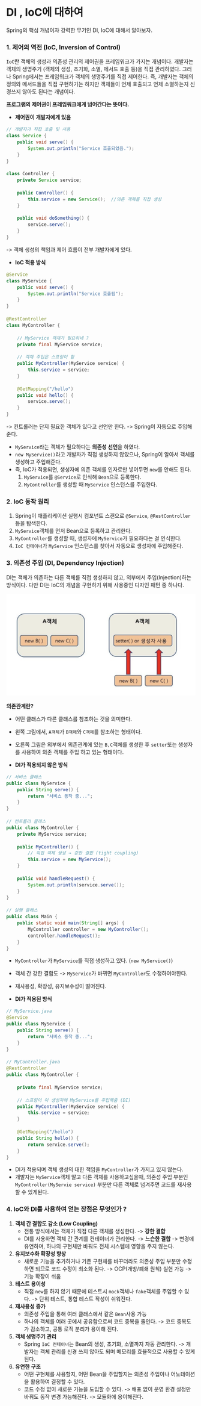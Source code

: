 # DI , IoC에 대하여
Spring의 핵심 개념이자 강력한 무기인 DI, IoC에 대해서 알아보자.

### 1. 제어의 역전 (IoC, Inversion of Control)
`IoC`란 객체의 생성과 의존성 관리의 제어권을 프레임워크가 가지는 개념이다.
개발자는 객체의 생명주기 (객체의 생성, 초기화, 소멸, 메서드 호출 등)을 직접 관리하였다.
그러나 Spring에서는 프레임워크가 객체의 생명주기를 직접 제어한다.
즉, 개발자는 객체의 정의와 메서드들을 직접 구현하기는 하지만 객체들이 언제 호출되고 언제 소멸하는지 신경쓰지 않아도 된다는 개념이다.

**프로그램의 제어권이 프레임워크에게 넘어간다는 뜻이다.**

* **제어권이 개발자에게 있음**
``` java
// 개발자가 직접 호출 및 사용
class Service {
    public void serve() {
        System.out.println("Service 호출되었음.");
    }
}

class Controller {
    private Service service;

    public Controller() {
        this.service = new Service();  //의존 객체를 직접 생성
    }

    public void doSomething() {
        service.serve();
    }
}
```
-> 객체 생성의 책임과 제어 흐름이 전부 개발자에게 있다.

* **IoC 적용 방식**
``` java
@Service
class MyService {
    public void serve() {
        System.out.println("Service 호출됨");
    }
}

@RestController
class MyController {

    // MyService 객체가 필요하네 ?
    private final MyService service;

    // 객체 주입은 스프링이 함
    public MyController(MyService service) {
        this.service = service;
    }

    @GetMapping("/hello")
    public void hello() {
        service.serve();
    }
}
```
-> 컨트롤러는 단지 필요한 객체가 있다고 선언만 한다. -> Spring이 자동으로 주입해준다.
* `MyService`라는 객체가 필요하다는 **의존성 선언**을 하였다.
* `new MyService()`라고 개발자가 직접 생성하지 않았으나, Spring이 알아서 객체를 생성하고 주입해준다.
* 즉, IoC가 적용되면, 생성자에 의존 객체를 인자로만 넣어두면 `new`를 안해도 된다.
    1. `MyService`를 `@Service`로 인식해 `Bean`으로 등록한다.
    2. `MyController`를 생성할 때 `MyService` 인스턴스를 주입한다.

### 2. IoC 동작 원리
1. Spring이 애플리케이션 실행시 컴포넌트 스캔으로 `@Service`, `@RestController`등을 탐색한다.
2. `MyService`객체를 먼저 Bean으로 등록하고 관리한다.
3. `MyController`를 생성할 때, 생성자에 `MyService`가 필요하다는 걸 인식한다.
4. `IoC 컨테이너`가 `MyService` 인스턴스를 찾아서 자동으로 생성자에 주입해준다.

### 3. 의존성 주입 (DI, Dependency Injection)
DI는 객체가 의존하는 다른 객체를 직접 생성하지 않고, 외부에서 주입(Injection)하는 방식이다.
다만 DI는 IoC의 개념을 구현하기 위해 사용중인 디자인 패턴 중 하나다.

![DI](./assets/DI_1.png)

**의존관계란?**
* 어떤 클래스가 다른 클래스를 참조하는 것을 의미한다.
* 왼쪽 그림에서, `A객체`가 `B객체`와 `C객체`를 참조하는 형태이다.
* 오른쪽 그림은 외부에서 의존관계에 있는 `B,C`객체를 생성한 후 `setter`또는 생성자를 사용하여 의존 객체를 주입 하고 있는 형태이다.


* **DI가 적용되지 않은 방식**
``` java
// 서비스 클래스
public class MyService {
    public String serve() {
        return "서비스 동작 중...";
    }
}

// 컨트롤러 클래스
public class MyController {
    private MyService service;

    public MyController() {
        // 직접 객체 생성 → 강한 결합 (tight coupling)
        this.service = new MyService();
    }

    public void handleRequest() {
        System.out.println(service.serve());
    }
}

// 실행 클래스
public class Main {
    public static void main(String[] args) {
        MyController controller = new MyController();
        controller.handleRequest();
    }
}
```
  * `MyController`가 `MyService`를 직접 생성하고 있다. (`new MyService()`)
  * 객체 간 강한 결합도 -> `MyService`가 바뀌면 `MyController`도 수정하여야한다.
  * 재사용성, 확장성, 유지보수성이 떨어진다.


* **DI가 적용된 방식**
``` java
// MyService.java
@Service
public class MyService {
    public String serve() {
        return "서비스 동작 중...";
    }
}

// MyController.java
@RestController
public class MyController {

    private final MyService service;

    // 스프링이 이 생성자에 MyService를 주입해줌 (DI)
    public MyController(MyService service) {
        this.service = service;
    }

    @GetMapping("/hello")
    public String hello() {
        return service.serve();
    }
}
```
  * DI가 적용되며 객체 생성의 대한 책임을 `MyController`가 가지고 있지 않는다.
  * 개발자는 `MyService`객체 말고 다른 객체를 사용하고싶을때, 의존성 주입 부분인 `MyController(MyServie service)` 부분만 다른 객체로 넘겨주면 코드를 재사용할 수 있게된다.

### 4. IoC와 DI를 사용하여 얻는 장점은 무엇인가 ?
1. **객체 간 결합도 감소 (Low Coupling)**
    * 전통 방식에서는 객체가 직접 다른 객체를 생성한다. -> **강한 결합**
    * DI를 사용하면 객체 간 관계를 컨테이너가 관리한다. -> **느슨한 결합**
    -> 변경에 유연하며, 하나의 구현체만 바꿔도 전체 시스템에 영향을 주지 않는다.
2. **유지보수화 확장성 향상**
    * 새로운 기능을 추가하거나 기존 구현체를 바꾸더라도 의존성 주입 부분만 수정하면 되므로 코드 수정이 최소화 된다.
    -> OCP(개방/폐쇄 원칙) 실현 가능
    -> 기능 확장이 쉬움
3. **테스트 용이성**
    * 직접 `new`를 하지 않기 때문에 테스트시 `mock`객체나 `fake`객체를 주입할 수 있다.
    -> 단위 테스트, 통합 테스트 작성이 쉬워진다.
4. **재사용성 증가**
    * 의존성 주입을 통해 여러 클래스에서 같은 `Bean`사용 가능
    * 하나의 객체를 여러 곳에서 공유함으로써 코드 중복을 줄인다.
    -> 코드 중복도가 감소하고, 공통 로직 분리가 용이해 진다.
5. **객체 생명주기 관리**
    * Spring `IoC 컨테이너`는 Bean의 생성, 초기화, 소멸까지 자동 관리한다.
    -> 개발자는 객체 관리를 신경 쓰지 않아도 되며 메모리를 효율적으로 사용할 수 있게된다.
6. **유연한 구조**
    * 어떤 구현체를 사용할지, 어떤 Bean을 주입할지는 의존성 주입이나 어노테이션을 활용하여 결정할 수 있다.
    * 코드 수정 없이 새로운 기능을 도입할 수 있다.
    -> 배포 없이 운영 환경 설정만 바꿔도 동작 변경 가능해진다.
    -> 모듈화에 용이해진다.